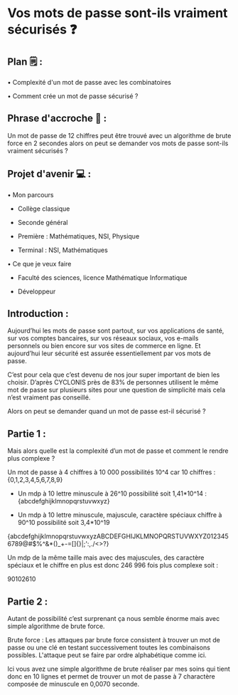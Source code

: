 # Vos mots de passe sont-ils vraiment sécurisés ❓

## Plan 🗒 :

• Complexité d'un mot de passe avec les combinatoires

• Comment crée un mot de passe sécurisé ?


## Phrase d'accroche 🚀 :

Un mot de passe de 12 chiffres peut être trouvé avec un algorithme de brute force en 2 secondes alors on peut se demander vos mots de passe sont-ils vraiment sécurisés ?

## Projet d'avenir 💻 :

• Mon parcours

- Collège classique

- Seconde général 

- Première : Mathématiques, NSI, Physique 

- Terminal : NSI, Mathématiques

• Ce que je veux faire

- Faculté des sciences, licence Mathématique Informatique

- Développeur









## Introduction :

Aujourd’hui les mots de passe sont partout, sur vos applications de santé, sur vos comptes bancaires, sur vos réseaux sociaux, vos e-mails personnels ou bien encore sur vos sites de commerce en ligne. Et aujourd’hui leur sécurité est assurée essentiellement par vos mots de passe.

C’est pour cela que c’est devenu de nos jour super important de bien les choisir. D’après CYCLONIS près de 83% de personnes utilisent le même mot de passe sur plusieurs sites pour une question de simplicité mais cela n’est vraiment pas conseillé. 

Alors on peut se demander quand un mot de passe est-il sécurisé ?

## Partie 1 :

Mais alors quelle est la complexité d’un mot de passe et comment le rendre plus complexe ?

Un mot de passe à 4 chiffres à 10 000 possibilités 10^4 car 10 chiffres : {0,1,2,3,4,5,6,7,8,9}

- Un mdp à 10 lettre minuscule à 26^10 possibilité soit 1,41\*10^14 : {abcdefghijklmnopqrstuvwxyz}

- Un mdp à 10 lettre minuscule, majuscule, caractère spéciaux chiffre à 90^10 possibilité soit 3,4\*10^19

{abcdefghijklmnopqrstuvwxyzABCDEFGHIJKLMNOPQRSTUVWXYZ0123456789@#$%^&\*()\_+-=[]{}|;':,./<>?}

Un mdp de la même taille mais avec des majuscules, des caractère spéciaux et le chiffre en plus est donc 246 996 fois plus complexe soit :

90102610

## Partie 2 :

Autant de possibilité c’est surprenant ça nous semble énorme mais avec simple algorithme de brute force.

Brute force : Les attaques par brute force consistent à trouver un mot de passe ou une clé en testant successivement toutes les combinaisons possibles. L'attaque peut se faire par ordre alphabétique comme ici.

Ici vous avez une simple algorithme de brute réaliser par mes soins qui tient donc en 10 lignes et permet de trouver un mot de passe à 7 charactère composée de minuscule en 0,0070 seconde.
